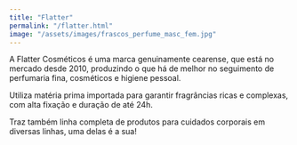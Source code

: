```yaml
---
title: "Flatter"
permalink: "/flatter.html"
image: "/assets/images/frascos_perfume_masc_fem.jpg"
---
```

A Flatter Cosméticos é uma marca genuinamente cearense, que está no mercado desde 2010, produzindo o que há de melhor no seguimento de perfumaria fina, cosméticos e higiene pessoal. 

Utiliza matéria prima importada para garantir fragrâncias ricas e complexas, com alta fixação e duração de até 24h.

Traz também linha completa de produtos para cuidados corporais em diversas linhas, uma delas é a sua!